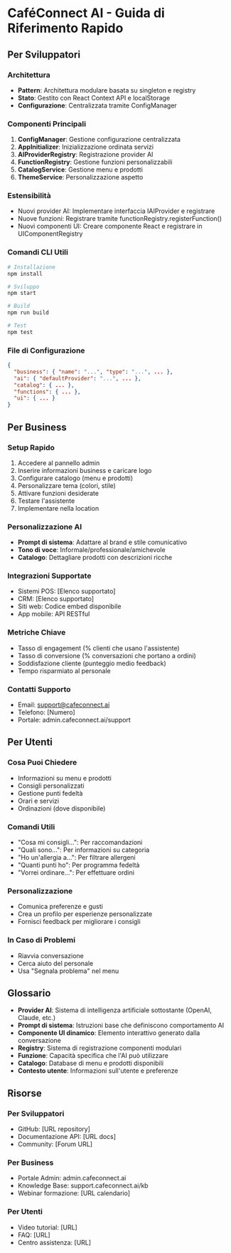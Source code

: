 # CaféConnect AI - Guida di Riferimento Rapido

## Per Sviluppatori

### Architettura
- **Pattern**: Architettura modulare basata su singleton e registry
- **Stato**: Gestito con React Context API e localStorage
- **Configurazione**: Centralizzata tramite ConfigManager

### Componenti Principali
1. **ConfigManager**: Gestione configurazione centralizzata
2. **AppInitializer**: Inizializzazione ordinata servizi
3. **AIProviderRegistry**: Registrazione provider AI
4. **FunctionRegistry**: Gestione funzioni personalizzabili
5. **CatalogService**: Gestione menu e prodotti
6. **ThemeService**: Personalizzazione aspetto

### Estensibilità
- Nuovi provider AI: Implementare interfaccia IAIProvider e registrare
- Nuove funzioni: Registrare tramite functionRegistry.registerFunction()
- Nuovi componenti UI: Creare componente React e registrare in UIComponentRegistry

### Comandi CLI Utili
```bash
# Installazione
npm install

# Sviluppo
npm start

# Build
npm run build

# Test
npm test
```

### File di Configurazione
```json
{
  "business": { "name": "...", "type": "...", ... },
  "ai": { "defaultProvider": "...", ... },
  "catalog": { ... },
  "functions": { ... },
  "ui": { ... }
}
```

## Per Business

### Setup Rapido
1. Accedere al pannello admin
2. Inserire informazioni business e caricare logo
3. Configurare catalogo (menu e prodotti)
4. Personalizzare tema (colori, stile)
5. Attivare funzioni desiderate
6. Testare l'assistente
7. Implementare nella location

### Personalizzazione AI
- **Prompt di sistema**: Adattare al brand e stile comunicativo
- **Tono di voce**: Informale/professionale/amichevole
- **Catalogo**: Dettagliare prodotti con descrizioni ricche

### Integrazioni Supportate
- Sistemi POS: [Elenco supportato]
- CRM: [Elenco supportato]
- Siti web: Codice embed disponibile
- App mobile: API RESTful

### Metriche Chiave
- Tasso di engagement (% clienti che usano l'assistente)
- Tasso di conversione (% conversazioni che portano a ordini)
- Soddisfazione cliente (punteggio medio feedback)
- Tempo risparmiato al personale

### Contatti Supporto
- Email: support@cafeconnect.ai
- Telefono: [Numero]
- Portale: admin.cafeconnect.ai/support

## Per Utenti

### Cosa Puoi Chiedere
- Informazioni su menu e prodotti
- Consigli personalizzati
- Gestione punti fedeltà
- Orari e servizi
- Ordinazioni (dove disponibile)

### Comandi Utili
- "Cosa mi consigli...": Per raccomandazioni
- "Quali sono...": Per informazioni su categoria
- "Ho un'allergia a...": Per filtrare allergeni
- "Quanti punti ho": Per programma fedeltà
- "Vorrei ordinare...": Per effettuare ordini

### Personalizzazione
- Comunica preferenze e gusti
- Crea un profilo per esperienze personalizzate
- Fornisci feedback per migliorare i consigli

### In Caso di Problemi
- Riavvia conversazione
- Cerca aiuto del personale
- Usa "Segnala problema" nel menu

## Glossario

- **Provider AI**: Sistema di intelligenza artificiale sottostante (OpenAI, Claude, etc.)
- **Prompt di sistema**: Istruzioni base che definiscono comportamento AI
- **Componente UI dinamico**: Elemento interattivo generato dalla conversazione
- **Registry**: Sistema di registrazione componenti modulari
- **Funzione**: Capacità specifica che l'AI può utilizzare
- **Catalogo**: Database di menu e prodotti disponibili
- **Contesto utente**: Informazioni sull'utente e preferenze

## Risorse

### Per Sviluppatori
- GitHub: [URL repository]
- Documentazione API: [URL docs]
- Community: [Forum URL]

### Per Business
- Portale Admin: admin.cafeconnect.ai
- Knowledge Base: support.cafeconnect.ai/kb
- Webinar formazione: [URL calendario]

### Per Utenti
- Video tutorial: [URL]
- FAQ: [URL]
- Centro assistenza: [URL]